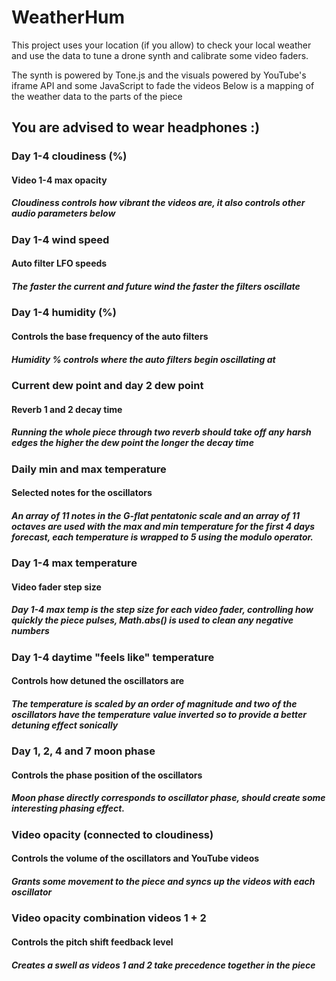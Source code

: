# WeatherHum

This project uses your location (if you allow) to check your local weather and use the data to tune a drone synth and calibrate some video faders.

The synth is powered by Tone.js and the visuals powered by YouTube's iframe API and some JavaScript to fade the videos
Below is a mapping of the weather data to the parts of the piece

## You are advised to wear headphones :)

### Day 1-4 cloudiness (%)
#### Video 1-4 max opacity
##### Cloudiness controls how vibrant the videos are, it also controls other audio parameters below

### Day 1-4 wind speed
#### Auto filter LFO speeds
##### The faster the current and future wind the faster the filters oscillate

### Day 1-4 humidity (%)
#### Controls the base frequency of the auto filters
##### Humidity % controls where the auto filters begin oscillating at

### Current dew point and day 2 dew point
#### Reverb 1 and 2 decay time
##### Running the whole piece through two reverb should take off any harsh edges the higher the dew point the longer the decay time

### Daily min and max temperature
#### Selected notes for the oscillators
##### An array of 11 notes in the G-flat pentatonic scale and an array of 11 octaves are used with the max and min temperature for the first 4 days forecast, each temperature is wrapped to 5 using the modulo operator.

### Day 1-4 max temperature
#### Video fader step size
##### Day 1-4 max temp is the step size for each video fader, controlling how quickly the piece pulses, Math.abs() is used to clean any negative numbers

### Day 1-4 daytime "feels like" temperature
#### Controls how detuned the oscillators are
##### The temperature is scaled by an order of magnitude and two of the oscillators have the temperature value inverted so to provide a better detuning effect sonically

### Day 1, 2, 4 and 7 moon phase
#### Controls the phase position of the oscillators
##### Moon phase directly corresponds to oscillator phase, should create some interesting phasing effect.

### Video opacity (connected to cloudiness)
#### Controls the volume of the oscillators and YouTube videos
##### Grants some movement to the piece and syncs up the videos with each oscillator

### Video opacity combination videos 1 + 2
#### Controls the pitch shift feedback level
##### Creates a swell as videos 1 and 2 take precedence together in the piece

